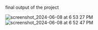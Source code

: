 final output of the project

![screenshot_2024-06-08 at 6 53 27 PM](https://github.com/Iqrakhalid17/GPT-NEO-TEXT-GEN/assets/125212619/6e50e068-2fa7-4368-af5e-2ee8bd0f2753)
![screenshot_2024-06-08 at 6 52 47 PM](https://github.com/Iqrakhalid17/GPT-NEO-TEXT-GEN/assets/125212619/37287bc8-6017-47df-9620-1d13e763d006)
